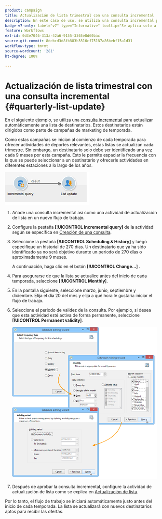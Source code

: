 ```yaml
---
product: campaign
title: Actualización de lista trimestral con una consulta incremental
description: En este caso de uso, se utiliza una consulta incremental para actualizar automáticamente una lista de destinatarios
badge-v7-only: label="v7" type="Informative" tooltip="Se aplica solo a Campaign Classic v7"
feature: Workflows
exl-id: 0d3e7046-313a-42a6-9155-3365e8d60bac
source-git-commit: 8debcd3d8fb883b3316cf75187a86bebf15a1d31
workflow-type: tm+mt
source-wordcount: '281'
ht-degree: 100%

---
```


# Actualización de lista trimestral con una consulta incremental {#quarterly-list-update}



En el siguiente ejemplo, se utiliza una [consulta incremental](incremental-query.md) para actualizar automáticamente una lista de destinatarios. Estos destinatarios están dirigidos como parte de campañas de marketing de temporada.

Como estas campañas se inician al comienzo de cada temporada para ofrecer actividades de deportes relevantes, estas listas se actualizan cada trimestre. Sin embargo, un destinatario solo debe ser identificado una vez cada 9 meses por esta campaña. Esto le permite espaciar la frecuencia con la que se puede seleccionar a un destinatario y ofrecerle actividades en diferentes estaciones a lo largo de los años.

![](assets/incremental_query_example.png)

1. Añade una consulta incremental así como una actividad de actualización de lista en un nuevo flujo de trabajo.
1. Configure la pestaña **[!UICONTROL Incremental query]** de la actividad según se especifica en [Creación de una consulta](query.md#creating-a-query).
1. Seleccione la pestaña **[!UICONTROL Scheduling & History]** y luego especifique un historial de 270 días. Un destinatario que ya ha sido identificado ya no será objetivo durante un periodo de 270 días o aproximadamente 9 meses.

   A continuación, haga clic en el botón **[!UICONTROL Change...]** .

1. Para asegurarse de que la lista se actualice antes del inicio de cada temporada, seleccione **[!UICONTROL Monthly]**.
1. En la pantalla siguiente, seleccione marzo, junio, septiembre y diciembre. Elija el día 20 del mes y elija a qué hora le gustaría iniciar el flujo de trabajo.
1. Seleccione el periodo de validez de la consulta. Por ejemplo, si desea que esta actividad esté activa de forma permanente, seleccione **[!UICONTROL Permanent validity]**.

   ![](assets/incremental_query_example_2.png)

1. Después de aprobar la consulta incremental, configure la actividad de actualización de lista como se explica en [Actualización de lista](list-update.md).

Por lo tanto, el flujo de trabajo se iniciará automáticamente justo antes del inicio de cada temporada. La lista se actualizará con nuevos destinatarios aptos para recibir las ofertas.
